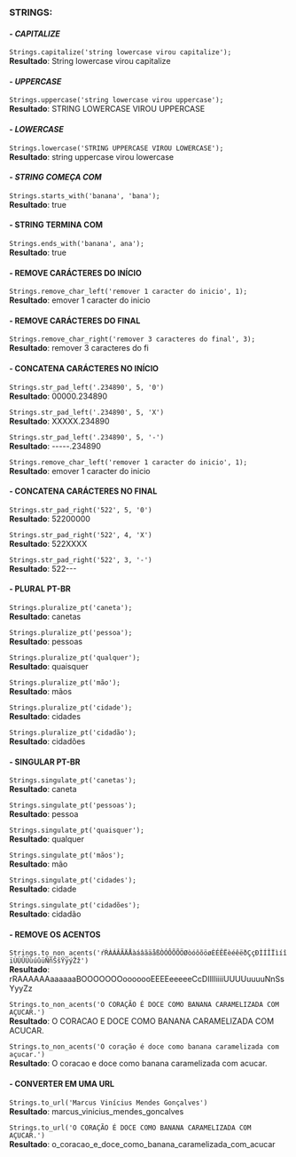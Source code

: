 ### STRINGS:

#### - _CAPITALIZE_

`Strings.capitalize('string lowercase virou capitalize');`  
**Resultado**: String lowercase virou capitalize

#### - _UPPERCASE_

`Strings.uppercase('string lowercase virou uppercase');`  
**Resultado**: STRING LOWERCASE VIROU UPPERCASE

#### - _LOWERCASE_

`Strings.lowercase('STRING UPPERCASE VIROU LOWERCASE');`  
**Resultado**: string uppercase virou lowercase

#### - _STRING COMEÇA COM_

`Strings.starts_with('banana', 'bana');`  
**Resultado**: true

#### - STRING TERMINA COM

`Strings.ends_with('banana', ana');`  
**Resultado**: true

#### - REMOVE CARÁCTERES DO INÍCIO

`Strings.remove_char_left('remover 1 caracter do inicio', 1);`  
**Resultado**: emover 1 caracter do inicio

#### - REMOVE CARÁCTERES DO FINAL

`Strings.remove_char_right('remover 3 caracteres do final', 3);`  
**Resultado**: remover 3 caracteres do fi

#### - CONCATENA CARÁCTERES NO INÍCIO

`Strings.str_pad_left('.234890', 5, '0')`  
**Resultado**: 00000.234890

`Strings.str_pad_left('.234890', 5, 'X')`  
**Resultado**: XXXXX.234890

`Strings.str_pad_left('.234890', 5, '-')`  
**Resultado**: -----.234890

`Strings.remove_char_left('remover 1 caracter do inicio', 1);`  
**Resultado**: emover 1 caracter do inicio

#### - CONCATENA CARÁCTERES NO FINAL

`Strings.str_pad_right('522', 5, '0')`  
**Resultado**: 52200000

`Strings.str_pad_right('522', 4, 'X')`  
**Resultado**: 522XXXX

`Strings.str_pad_right('522', 3, '-')`  
**Resultado**: 522---

#### - PLURAL PT-BR

`Strings.pluralize_pt('caneta');`  
**Resultado**: canetas

`Strings.pluralize_pt('pessoa');`  
**Resultado**: pessoas

`Strings.pluralize_pt('qualquer');`  
**Resultado**: quaisquer

`Strings.pluralize_pt('mão');`  
**Resultado**: mãos

`Strings.pluralize_pt('cidade');`  
**Resultado**: cidades

`Strings.pluralize_pt('cidadão');`  
**Resultado**: cidadões

#### - SINGULAR PT-BR

`Strings.singulate_pt('canetas');`  
**Resultado**: caneta

`Strings.singulate_pt('pessoas');`  
**Resultado**: pessoa

`Strings.singulate_pt('quaisquer');`  
**Resultado**: qualquer

`Strings.singulate_pt('mãos');`  
**Resultado**: mão

`Strings.singulate_pt('cidades');`  
**Resultado**: cidade

`Strings.singulate_pt('cidadões');`  
**Resultado**: cidadão

#### - REMOVE OS ACENTOS

`Strings.to_non_acents('ŕŔÀÁÂÃÄÅàáâãäåßÒÓÔÕÕÖØòóôõöøÈÉÊËèéêëðÇçÐÌÍÎÏìíîïÙÚÛÜùúûüÑñŠšŸÿýŽž')`  
**Resultado**: rRAAAAAAaaaaaaBOOOOOOOooooooEEEEeeeeeCcDIIIIiiiiUUUUuuuuNnSsYyyZz

`Strings.to_non_acents('O CORAÇÃO É DOCE COMO BANANA CARAMELIZADA COM AÇUCAR.')`  
**Resultado**: O CORACAO E DOCE COMO BANANA CARAMELIZADA COM ACUCAR.

`Strings.to_non_acents('O coração é doce como banana caramelizada com açucar.')`  
**Resultado**: O coracao e doce como banana caramelizada com acucar.

#### - CONVERTER EM UMA URL

`Strings.to_url('Marcus Vinícius Mendes Gonçalves')`  
**Resultado**: marcus_vinicius_mendes_goncalves

`Strings.to_url('O CORAÇÃO É DOCE COMO BANANA CARAMELIZADA COM AÇUCAR.')`  
**Resultado**: o_coracao_e_doce_como_banana_caramelizada_com_acucar
